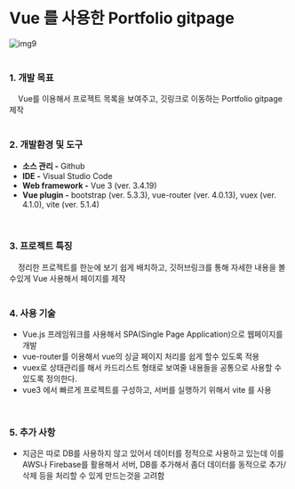 # Vue 를 사용한 Portfolio gitpage
![img9](https://github.com/zigoom/PortfolioPage/assets/24885296/63105a88-efac-4675-8f9e-8dfa014ad97d)  
<br/>  

### 1. 개발 목표  
&nbsp;&nbsp;&nbsp;   Vue를 이용해서 프로젝트 목록을 보여주고, 깃링크로 이동하는 Portfolio gitpage 제작  
<br/>  
  
### 2. 개발환경 및 도구  
  - **소스 관리 -**  Github  
  - **IDE -** Visual Studio Code  
  - **Web framework -** Vue 3 (ver. 3.4.19)  
  - **Vue plugin -** bootstrap (ver. 5.3.3), vue-router (ver. 4.0.13), vuex (ver. 4.1.0), vite (ver. 5.1.4)
<br/>  

### 3. 프로젝트 특징  
&nbsp;&nbsp;&nbsp;   정리한 프로젝트를 한눈에 보기 쉽게 배치하고, 깃허브링크를 통해 자세한 내용을 볼수있게 Vue 사용해서 페이지를 제작  
<br/>  
  
### 4. 사용 기술  
  - Vue.js 프레임워크를 사용해서 SPA(Single Page Application)으로 웹페이지를 개발
  - vue-router를 이용해서 vue의 싱글 페이지 처리를 쉽게 할수 있도록 적용
  - vuex로 상태관리를 해서 카드리스트 형태로 보여줄 내용들을 공통으로 사용할 수 있도록 정의한다.
  - vue3 에서 빠르게 프로젝트를 구성하고, 서버를 실행하기 위해서 vite 를 사용
<br/>  
  
### 5. 추가 사항
  - 지금은 따로 DB를 사용하지 않고 있어서 데이터를 정적으로 사용하고 있는데 이를 AWS나 Firebase를 활용해서 서버, DB를 추가해서 좀더 데이터를 동적으로 추가/삭제 등을 처리할 수 있게 만드는것을 고려함

